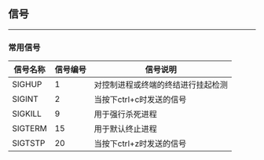 ## 信号
---

### 常用信号
|信号名称 | 信号编号| 信号说明|
|---|---|---|
|SIGHUP| 1 |对控制进程或终端的终结进行挂起检测|
|SIGINT| 2 |当按下ctrl+c时发送的信号|
|SIGKILL| 9 | 用于强行杀死进程|
|SIGTERM| 15| 用于默认终止进程|
|SIGTSTP|20|当按下ctrl+z时发送的信号|

